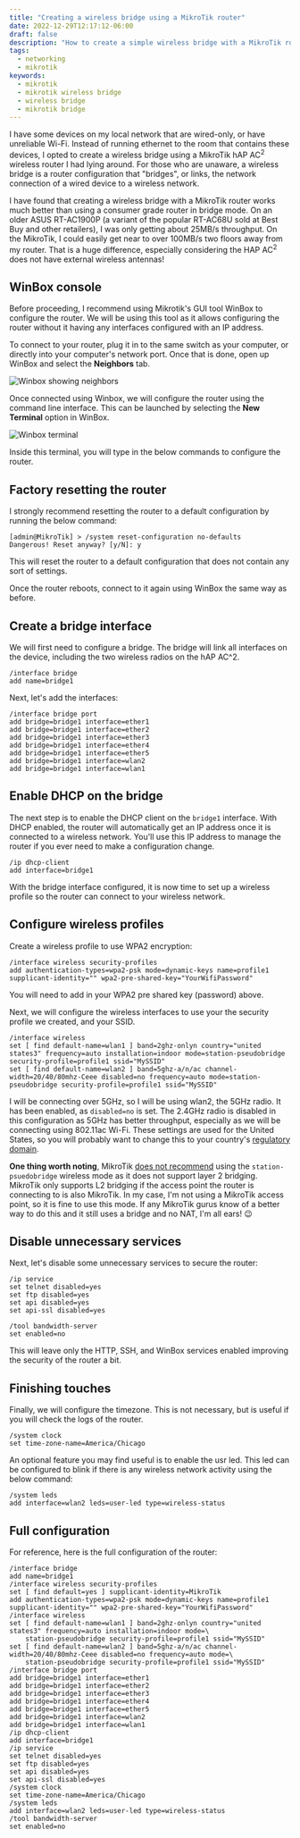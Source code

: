 ```yaml
---
title: "Creating a wireless bridge using a MikroTik router"
date: 2022-12-29T12:17:12-06:00
draft: false
description: "How to create a simple wireless bridge with a MikroTik router."
tags:
  - networking
  - mikrotik
keywords:
  - mikrotik
  - mikrotik wireless bridge
  - wireless bridge
  - mikrotik bridge
---
```


I have some devices on my local network that are wired-only, or have unreliable
Wi-Fi. Instead of running ethernet to the room that contains these devices,
I opted to create a wireless bridge using a MikroTik hAP AC<sup>2</sup> wireless router
I had lying around. For those who are unaware, a wireless bridge is a
router configuration that "bridges", or links, the network connection of a
wired device to a wireless network.

I have found that creating a wireless bridge with a MikroTik router works much
better than using a consumer grade router in bridge mode. On an older ASUS
RT-AC1900P (a variant of the popular RT-AC68U sold at Best Buy and other
retailers), I was only getting about 25MB/s throughput. On the MikroTik, I
could easily get near to over 100MB/s two floors away from my router. That is a
huge difference, especially considering the HAP AC<sup>2</sup> does not have external
wireless antennas!

## WinBox console

Before proceeding, I recommend using Mikrotik's GUI tool WinBox to configure
the router. We will be using this tool as it allows configuring the router
without it having any interfaces configured with an IP address. 

To connect to your router, plug it in to the same switch as your computer, or
directly into your computer's network port. Once that is done, open up WinBox
and select the **Neighbors** tab.

![Winbox showing neighbors](/img/WinBox-Neighbors.png)

Once connected using Winbox, we will configure the router using the command
line interface. This can be launched by selecting the **New Terminal** option
in WinBox.

![Winbox terminal](/img/Winbox-terminal.png)

Inside this terminal, you will type in the below commands to configure the
router.

## Factory resetting the router

I strongly recommend resetting the router to a default configuration by running
the below command:

    [admin@MikroTik] > /system reset-configuration no-defaults
    Dangerous! Reset anyway? [y/N]: y

This will reset the router to a default configuration that does not contain
any sort of settings.

Once the router reboots, connect to it again using WinBox the same way as
before.

## Create a bridge interface

We will first need to configure a bridge. The bridge will link all interfaces
on the device, including the two wireless radios on the hAP AC^2.

    /interface bridge
    add name=bridge1

Next, let's add the interfaces:

    /interface bridge port
    add bridge=bridge1 interface=ether1
    add bridge=bridge1 interface=ether2
    add bridge=bridge1 interface=ether3
    add bridge=bridge1 interface=ether4
    add bridge=bridge1 interface=ether5
    add bridge=bridge1 interface=wlan2
    add bridge=bridge1 interface=wlan1

## Enable DHCP on the bridge

The next step is to enable the DHCP client on the `bridge1` interface. With
DHCP enabled, the router will automatically get an IP address once it is
connected to a wireless network. You'll use this IP address to manage the
router if you ever need to make a configuration change.

    /ip dhcp-client
    add interface=bridge1

With the bridge interface configured, it is now time to set up a wireless
profile so the router can connect to your wireless network.

## Configure wireless profiles

Create a wireless profile to use WPA2 encryption:

    /interface wireless security-profiles
    add authentication-types=wpa2-psk mode=dynamic-keys name=profile1 supplicant-identity="" wpa2-pre-shared-key="YourWifiPassword"

You will need to add in your WPA2 pre shared key (password) above. 

Next, we will configure the wireless interfaces to use your the security
profile we created, and your SSID.

    /interface wireless
    set [ find default-name=wlan1 ] band=2ghz-onlyn country="united states3" frequency=auto installation=indoor mode=station-pseudobridge security-profile=profile1 ssid="MySSID"
    set [ find default-name=wlan2 ] band=5ghz-a/n/ac channel-width=20/40/80mhz-Ceee disabled=no frequency=auto mode=station-pseudobridge security-profile=profile1 ssid="MySSID"

I will be connecting over 5GHz, so I will be using wlan2, the 5GHz radio. It has
been enabled, as `disabled=no` is set. The 2.4GHz radio is disabled in this 
configuration as 5GHz has better throughput, especially as we will be connecting
using 802.11ac Wi-Fi. These settings are used for the United States, so you will
probably want to change this to your country's [regulatory domain][0].

**One thing worth noting**, MikroTik [does not recommend][1] using the
`station-psuedobridge` wireless mode as it does not support layer 2 bridging.
MikroTik only supports L2 bridging if the access point the router is connecting
to is also MikroTik. In my case, I'm not using a MikroTik access point, so it is
fine to use this mode. If any MikroTik gurus know of a better way to do this
and it still uses a bridge and no NAT, I'm all ears! 😉

## Disable unnecessary services

Next, let's disable some unnecessary services to secure the router:

    /ip service
    set telnet disabled=yes
    set ftp disabled=yes
    set api disabled=yes
    set api-ssl disabled=yes

    /tool bandwidth-server
    set enabled=no

This will leave only the HTTP, SSH, and WinBox services enabled improving the
security of the router a bit.

## Finishing touches

Finally, we will configure the timezone. This is not necessary, but is useful if
you will check the logs of the router.

    /system clock
    set time-zone-name=America/Chicago

An optional feature you may find useful is to enable the usr led. This led can
be configured to blink if there is any wireless network activity using the
below command:

    /system leds
    add interface=wlan2 leds=user-led type=wireless-status

## Full configuration

For reference, here is the full configuration of the router:

    /interface bridge
    add name=bridge1
    /interface wireless security-profiles
    set [ find default=yes ] supplicant-identity=MikroTik
    add authentication-types=wpa2-psk mode=dynamic-keys name=profile1 supplicant-identity="" wpa2-pre-shared-key="YourWifiPassword"
    /interface wireless
    set [ find default-name=wlan1 ] band=2ghz-onlyn country="united states3" frequency=auto installation=indoor mode=\
        station-pseudobridge security-profile=profile1 ssid="MySSID"
    set [ find default-name=wlan2 ] band=5ghz-a/n/ac channel-width=20/40/80mhz-Ceee disabled=no frequency=auto mode=\
        station-pseudobridge security-profile=profile1 ssid="MySSID"
    /interface bridge port
    add bridge=bridge1 interface=ether1
    add bridge=bridge1 interface=ether2
    add bridge=bridge1 interface=ether3
    add bridge=bridge1 interface=ether4
    add bridge=bridge1 interface=ether5
    add bridge=bridge1 interface=wlan2
    add bridge=bridge1 interface=wlan1
    /ip dhcp-client
    add interface=bridge1
    /ip service
    set telnet disabled=yes
    set ftp disabled=yes
    set api disabled=yes
    set api-ssl disabled=yes
    /system clock
    set time-zone-name=America/Chicago
    /system leds
    add interface=wlan2 leds=user-led type=wireless-status
    /tool bandwidth-server
    set enabled=no

[0]:https://networktik.com/mikrotik-frequency-modes/
[1]:https://wiki.mikrotik.com/wiki/Manual:Wireless_Station_Modes#Mode_station-pseudobridge
